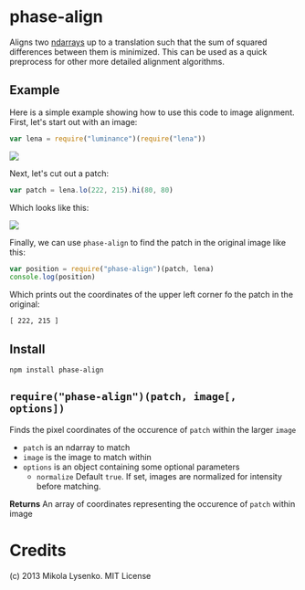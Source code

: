phase-align
===========
Aligns two [ndarrays](https://github.com/mikolalysenko/ndarray) up to a translation such that the sum of squared differences between them is minimized.  This can be used as a quick preprocess for other more detailed alignment algorithms.

## Example

Here is a simple example showing how to use this code to image alignment.  First, let's start out with an image:

```javascript
var lena = require("luminance")(require("lena"))
```

<img src="https://raw.github.com/mikolalysenko/phase-align/master/example/lena.png">

Next, let's cut out a patch:

```javascript
var patch = lena.lo(222, 215).hi(80, 80)
```

Which looks like this:

<img src="https://raw.github.com/mikolalysenko/phase-align/master/example/patch.png">

Finally, we can use `phase-align` to find the patch in the original image like this:

```javascript
var position = require("phase-align")(patch, lena)
console.log(position)
```

Which prints out the coordinates of the upper left corner fo the patch in the original:

```
[ 222, 215 ]
```

## Install

```
npm install phase-align
```

## `require("phase-align")(patch, image[, options])`
Finds the pixel coordinates of the occurence of `patch` within the larger `image`

* `patch` is an ndarray to match
* `image` is the image to match within
* `options` is an object containing some optional parameters
  + `normalize` Default `true`.  If set, images are normalized for intensity before matching.

**Returns** An array of coordinates representing the occurence of `patch` within image

# Credits
(c) 2013 Mikola Lysenko. MIT License